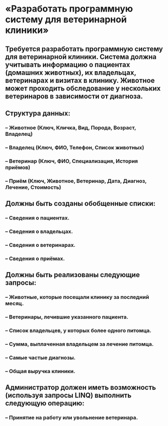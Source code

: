 # «Разработать программную систему для ветеринарной клиники»
## Требуется разработать программную систему для ветеринарной клиники. Система должна учитывать информацию о пациентах (домашних животных), их владельцах, ветеринарах и визитах в клинику. Животное может проходить обследование у нескольких ветеринаров в зависимости от диагноза.
## Структура данных:
### – Животное (Ключ, Кличка, Вид, Порода, Возраст, Владелец)
### – Владелец (Ключ, ФИО, Телефон, Список животных)
### – Ветеринар (Ключ, ФИО, Специализация, История приёмов)
### – Приём (Ключ, Животное, Ветеринар, Дата, Диагноз, Лечение, Стоимость)
## Должны быть созданы обобщенные списки:
### – Сведения о пациентах.
### – Сведения о владельцах.
### – Сведения о ветеринарах.
### – Сведения о приёмах.
## Должны быть реализованы следующие запросы: 
### – Животные, которые посещали клинику за последний месяц.
### – Ветеринары, лечившие указанного пациента.
### – Список владельцев, у которых более одного питомца.
### – Сумма, выплаченная владельцем за лечение питомца.
### – Самые частые диагнозы.
### – Общая выручка клиники.
## Администратор должен иметь возможность (используя запросы LINQ) выполнить следующую операцию:
### – Принятие на работу или увольнение ветеринара.
